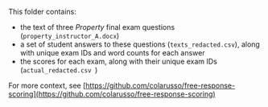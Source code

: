 This folder contains:
- the text of three _Property_ final exam questions (`property_instructor_A.docx`)
- a set of student answers to these questions (`texts_redacted.csv`), along with unique exam IDs and word counts for each answer
- the scores for each exam, along with their unique exam IDs (`actual_redacted.csv `)

For more context, see [https://github.com/colarusso/free-response-scoring](https://github.com/colarusso/free-response-scoring)
